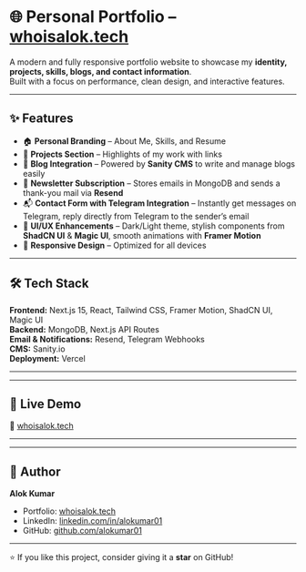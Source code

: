 # 🌐 Personal Portfolio – [whoisalok.tech](https://whoisalok.tech)

A modern and fully responsive portfolio website to showcase my **identity, projects, skills, blogs, and contact information**.  
Built with a focus on performance, clean design, and interactive features.

---

## ✨ Features
- 🏠 **Personal Branding** – About Me, Skills, and Resume  
- 💼 **Projects Section** – Highlights of my work with links  
- 📝 **Blog Integration** – Powered by **Sanity CMS** to write and manage blogs easily  
- 📩 **Newsletter Subscription** – Stores emails in MongoDB and sends a thank-you mail via **Resend**  
- 📬 **Contact Form with Telegram Integration** – Instantly get messages on Telegram, reply directly from Telegram to the sender’s email  
- 🎨 **UI/UX Enhancements** – Dark/Light theme, stylish components from **ShadCN UI** & **Magic UI**, smooth animations with **Framer Motion**  
- 📱 **Responsive Design** – Optimized for all devices  

---

## 🛠️ Tech Stack
**Frontend:** Next.js 15, React, Tailwind CSS, Framer Motion, ShadCN UI, Magic UI  
**Backend:** MongoDB, Next.js API Routes  
**Email & Notifications:** Resend, Telegram Webhooks  
**CMS:** Sanity.io  
**Deployment:** Vercel  

---


---

## 🚀 Live Demo
🔗 [whoisalok.tech](https://whoisalok.tech)

---
---

## 👤 Author
**Alok Kumar**  
- Portfolio: [whoisalok.tech](https://whoisalok.tech)  
- LinkedIn: [linkedin.com/in/alokumar01](https://linkedin.com/in/alokumar01)  
- GitHub: [github.com/alokumar01](https://github.com/alokumar01)  

---

⭐ If you like this project, consider giving it a **star** on GitHub!

